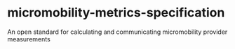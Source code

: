# micromobility-metrics-specification
An open standard for calculating and communicating micromobility provider measurements
